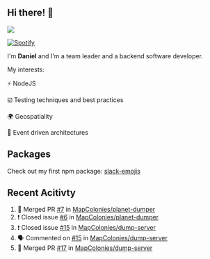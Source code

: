 ## Hi there! 👋

<p>
  <img src="https://github-readme-stats.vercel.app/api?username=syncush&theme=tokyonight">
</p>

[![Spotify](https://novatorem-rust.vercel.app/api/spotify)](https://open.spotify.com/user/syncush)

I'm **Daniel** and I'm a team leader and a backend software developer.

My interests:

⚡ NodeJS

☑️ Testing techniques and best practices

🌍 Geospatiality

🧠 Event driven architectures

## Packages
Check out my first npm package: [slack-emojis](https://www.npmjs.com/package/slack-emojis)

## Recent Acitivty
<!--START_SECTION:activity-->
1. 🎉 Merged PR [#7](https://github.com/MapColonies/planet-dumper/pull/7) in [MapColonies/planet-dumper](https://github.com/MapColonies/planet-dumper)
2. ❗️ Closed issue [#6](https://github.com/MapColonies/planet-dumper/issues/6) in [MapColonies/planet-dumper](https://github.com/MapColonies/planet-dumper)
3. ❗️ Closed issue [#15](https://github.com/MapColonies/dump-server/issues/15) in [MapColonies/dump-server](https://github.com/MapColonies/dump-server)
4. 🗣 Commented on [#15](https://github.com/MapColonies/dump-server/issues/15) in [MapColonies/dump-server](https://github.com/MapColonies/dump-server)
5. 🎉 Merged PR [#17](https://github.com/MapColonies/dump-server/pull/17) in [MapColonies/dump-server](https://github.com/MapColonies/dump-server)
<!--END_SECTION:activity-->
